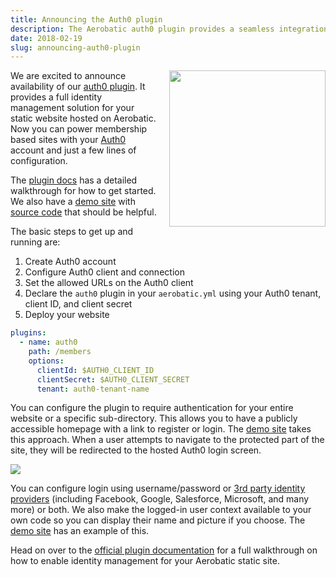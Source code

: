 ```yaml
---
title: Announcing the Auth0 plugin
description: The Aerobatic auth0 plugin provides a seamless integration with Auth0 for identity management
date: 2018-02-19
slug: announcing-auth0-plugin
---
```


<img src="https://www.aerobatic.com/media/logos/auth0-logo.png" style="float: right; width: 250px; margin-left: 20px;" />We are excited to announce availability of our [auth0 plugin](/docs/plugins/auth0/). It provides a full identity management solution for your static website hosted on Aerobatic. Now you can power membership based sites with your [Auth0](https://auth0.com) account and just a few lines of configuration.

The [plugin docs](/docs/plugins/auth0) has a detailed walkthrough for how to get started. We also have a [demo site](https://auth0-demo.aerobaticapp.com) with [source code](https://github.com/aerobatic/auth0-demo) that should be helpful.

The basic steps to get up and running are:

1. Create Auth0 account
2. Configure Auth0 client and connection
3. Set the allowed URLs on the Auth0 client
4. Declare the `auth0` plugin in your `aerobatic.yml` using your Auth0 tenant, client ID, and client secret
5. Deploy your website

```yaml
plugins:
  - name: auth0
    path: /members
    options:
      clientId: $AUTH0_CLIENT_ID
      clientSecret: $AUTH0_CLIENT_SECRET
      tenant: auth0-tenant-name
```

You can configure the plugin to require authentication for your entire website or a specific sub-directory. This allows you to have a publicly accessible homepage with a link to register or login. The [demo site](https://auth0-demo.aerobaticapp.com) takes this approach. When a user attempts to navigate to the protected part of the site, they will be redirected to the hosted Auth0 login screen.

<img src="//www.aerobatic.com/media/docs/auth0/hosted-login-page.png">

You can configure login using username/password or [3rd party identity providers](https://auth0.com/docs/identityproviders) (including Facebook, Google, Salesforce, Microsoft, and many more) or both. We also make the logged-in user context available to your own code so you can display their name and picture if you choose. The [demo site](https://auth0-demo.aerobaticapp.com) has an example of this.

Head on over to the [official plugin documentation](/docs/plugins/auth0/) for a full walkthrough on how to enable identity management for your Aerobatic static site.
